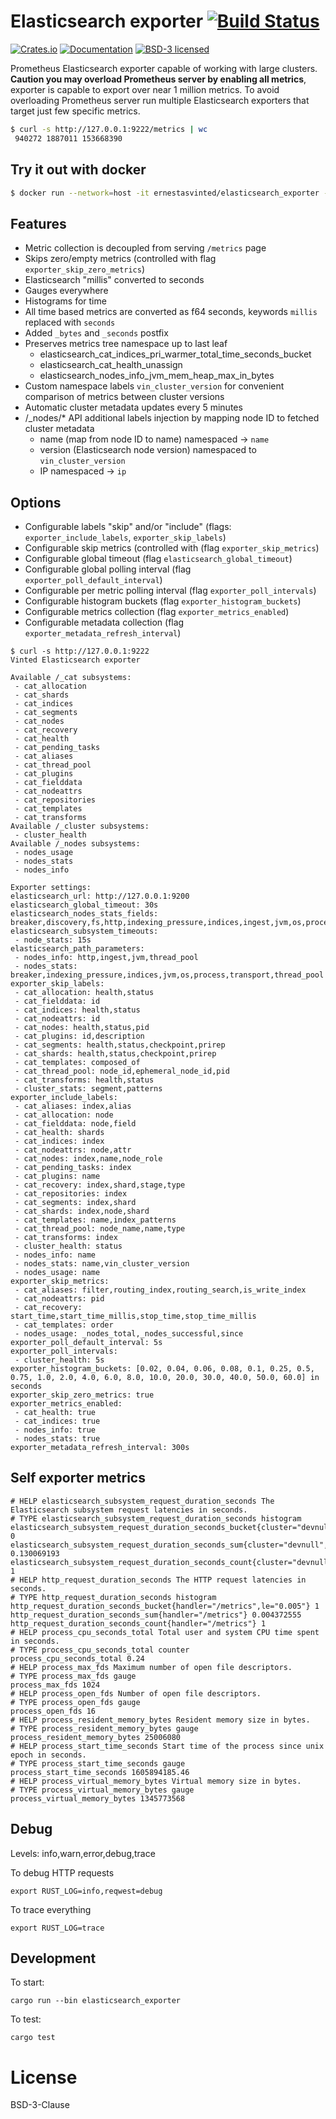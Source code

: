 # Elasticsearch exporter [![Build Status](https://travis-ci.com/vinted/elasticsearch-exporter-rs.svg?branch=master)](https://travis-ci.com/vinted/elasticsearch-exporter-rs)

[![Crates.io][crates-badge]][crates-url]
[![Documentation][docs-badge]][docs-url]
[![BSD-3 licensed][bsd-badge]][bsd-url]

[crates-badge]: https://img.shields.io/crates/v/elasticsearch_exporter.svg
[crates-url]: https://crates.io/crates/elasticsearch_exporter
[docs-badge]: https://docs.rs/elasticsearch_exporter/badge.svg
[docs-url]: https://docs.rs/elasticsearch_exporter
[bsd-badge]: https://img.shields.io/badge/license-bsd-3.svg
[bsd-url]: LICENSE

Prometheus Elasticsearch exporter capable of working with large clusters.
**Caution you may overload Prometheus server by enabling all metrics**, exporter is capable to export over near 1 million metrics.
To avoid overloading Prometheus server run multiple Elasticsearch exporters that target just few specific metrics.

```bash
$ curl -s http://127.0.0.1:9222/metrics | wc
 940272 1887011 153668390
```

## Try it out with docker

```bash
$ docker run --network=host -it ernestasvinted/elasticsearch_exporter --elasticsearch_url=http://IP:PORT
```

## Features

 - Metric collection is decoupled from serving `/metrics` page
 - Skips zero/empty metrics (controlled with flag `exporter_skip_zero_metrics`)
 - Elasticsearch "millis" converted to seconds
 - Gauges everywhere
 - Histograms for time
 - All time based metrics are converted as f64 seconds, keywords `millis` replaced with `seconds`
 - Added `_bytes` and `_seconds` postfix
 - Preserves metrics tree namespace up to last leaf
   - elasticsearch_cat_indices_pri_warmer_total_time_seconds_bucket
   - elasticsearch_cat_health_unassign
   - elasticsearch_nodes_info_jvm_mem_heap_max_in_bytes
 - Custom namespace labels `vin_cluster_version` for convenient comparison of metrics between cluster versions
 - Automatic cluster metadata updates every 5 minutes
 - /_nodes/* API additional labels injection by mapping node ID to fetched cluster metadata
   - name (map from node ID to name) namespaced -> `name`
   - version (Elasticsearch node version) namespaced to `vin_cluster_version`
   - IP namespaced -> `ip`

## Options

 - Configurable labels "skip" and/or "include" (flags: `exporter_include_labels`, `exporter_skip_labels`)
 - Configurable skip metrics (controlled with (flag `exporter_skip_metrics`)
 - Configurable global timeout (flag `elasticsearch_global_timeout`)
 - Configurable global polling interval (flag `exporter_poll_default_interval`)
 - Configurable per metric polling interval (flag `exporter_poll_intervals`)
 - Configurable histogram buckets (flag `exporter_histogram_buckets`)
 - Configurable metrics collection (flag `exporter_metrics_enabled`)
 - Configurable metadata collection (flag `exporter_metadata_refresh_interval`)

```shell
$ curl -s http://127.0.0.1:9222
Vinted Elasticsearch exporter

Available /_cat subsystems:
 - cat_allocation
 - cat_shards
 - cat_indices
 - cat_segments
 - cat_nodes
 - cat_recovery
 - cat_health
 - cat_pending_tasks
 - cat_aliases
 - cat_thread_pool
 - cat_plugins
 - cat_fielddata
 - cat_nodeattrs
 - cat_repositories
 - cat_templates
 - cat_transforms
Available /_cluster subsystems:
 - cluster_health
Available /_nodes subsystems:
 - nodes_usage
 - nodes_stats
 - nodes_info

Exporter settings:
elasticsearch_url: http://127.0.0.1:9200
elasticsearch_global_timeout: 30s
elasticsearch_nodes_stats_fields: breaker,discovery,fs,http,indexing_pressure,indices,ingest,jvm,os,process,thread_pool,transport
elasticsearch_subsystem_timeouts:
 - node_stats: 15s
elasticsearch_path_parameters:
 - nodes_info: http,ingest,jvm,thread_pool
 - nodes_stats: breaker,indexing_pressure,indices,jvm,os,process,transport,thread_pool
exporter_skip_labels:
 - cat_allocation: health,status
 - cat_fielddata: id
 - cat_indices: health,status
 - cat_nodeattrs: id
 - cat_nodes: health,status,pid
 - cat_plugins: id,description
 - cat_segments: health,status,checkpoint,prirep
 - cat_shards: health,status,checkpoint,prirep
 - cat_templates: composed_of
 - cat_thread_pool: node_id,ephemeral_node_id,pid
 - cat_transforms: health,status
 - cluster_stats: segment,patterns
exporter_include_labels:
 - cat_aliases: index,alias
 - cat_allocation: node
 - cat_fielddata: node,field
 - cat_health: shards
 - cat_indices: index
 - cat_nodeattrs: node,attr
 - cat_nodes: index,name,node_role
 - cat_pending_tasks: index
 - cat_plugins: name
 - cat_recovery: index,shard,stage,type
 - cat_repositories: index
 - cat_segments: index,shard
 - cat_shards: index,node,shard
 - cat_templates: name,index_patterns
 - cat_thread_pool: node_name,name,type
 - cat_transforms: index
 - cluster_health: status
 - nodes_info: name
 - nodes_stats: name,vin_cluster_version
 - nodes_usage: name
exporter_skip_metrics:
 - cat_aliases: filter,routing_index,routing_search,is_write_index
 - cat_nodeattrs: pid
 - cat_recovery: start_time,start_time_millis,stop_time,stop_time_millis
 - cat_templates: order
 - nodes_usage: _nodes_total,_nodes_successful,since
exporter_poll_default_interval: 5s
exporter_poll_intervals:
 - cluster_health: 5s
exporter_histogram_buckets: [0.02, 0.04, 0.06, 0.08, 0.1, 0.25, 0.5, 0.75, 1.0, 2.0, 4.0, 6.0, 8.0, 10.0, 20.0, 30.0, 40.0, 50.0, 60.0] in seconds
exporter_skip_zero_metrics: true
exporter_metrics_enabled:
 - cat_health: true
 - cat_indices: true
 - nodes_info: true
 - nodes_stats: true
exporter_metadata_refresh_interval: 300s
```

## Self exporter metrics

```
# HELP elasticsearch_subsystem_request_duration_seconds The Elasticsearch subsystem request latencies in seconds.
# TYPE elasticsearch_subsystem_request_duration_seconds histogram
elasticsearch_subsystem_request_duration_seconds_bucket{cluster="devnull",subsystem="/_nodes/os",le="0.005"} 0
elasticsearch_subsystem_request_duration_seconds_sum{cluster="devnull",subsystem="/nodes_stats"} 0.130069193
elasticsearch_subsystem_request_duration_seconds_count{cluster="devnull",subsystem="/nodes_stats"} 1
# HELP http_request_duration_seconds The HTTP request latencies in seconds.
# TYPE http_request_duration_seconds histogram
http_request_duration_seconds_bucket{handler="/metrics",le="0.005"} 1
http_request_duration_seconds_sum{handler="/metrics"} 0.004372555
http_request_duration_seconds_count{handler="/metrics"} 1
# HELP process_cpu_seconds_total Total user and system CPU time spent in seconds.
# TYPE process_cpu_seconds_total counter
process_cpu_seconds_total 0.24
# HELP process_max_fds Maximum number of open file descriptors.
# TYPE process_max_fds gauge
process_max_fds 1024
# HELP process_open_fds Number of open file descriptors.
# TYPE process_open_fds gauge
process_open_fds 16
# HELP process_resident_memory_bytes Resident memory size in bytes.
# TYPE process_resident_memory_bytes gauge
process_resident_memory_bytes 25006080
# HELP process_start_time_seconds Start time of the process since unix epoch in seconds.
# TYPE process_start_time_seconds gauge
process_start_time_seconds 1605894185.46
# HELP process_virtual_memory_bytes Virtual memory size in bytes.
# TYPE process_virtual_memory_bytes gauge
process_virtual_memory_bytes 1345773568
```

## Debug

Levels: info,warn,error,debug,trace

To debug HTTP requests

```
export RUST_LOG=info,reqwest=debug
```

To trace everything

```
export RUST_LOG=trace
```

## Development

To start:

```shell
cargo run --bin elasticsearch_exporter
```

To test:

```shell
cargo test
```

# License

BSD-3-Clause
